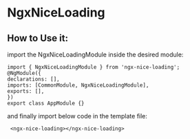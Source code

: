 # NgxNiceLoading

## How to Use it:

import the NgxNiceLoadingModule inside the desired module:

```
import { NgxNiceLoadingModule } from 'ngx-nice-loading';
@NgModule({
declarations: [],
imports: [CommonModule, NgxNiceLoadingModule],
exports: [],
})
export class AppModule {}
```

and finally import below code in the template file:

```
 <ngx-nice-loading></ngx-nice-loading>
```
